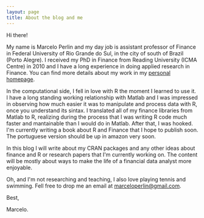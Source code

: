 ```yaml
---
layout: page
title: About the blog and me
---
```


Hi there! 

My name is Marcelo Perlin and my day job is assistant professor of Finance in Federal University of Rio Grande do Sul, in the city of south of Brazil (Porto Alegre). I received my PhD in Finance from Reading University (ICMA Centre) in 2010 and I have a long experience in doing applied research in Finance. You can find more details about my work in my [personal homepage](https://sites.google.com/site/marceloperlin/).

In the computational side, I fell in love with R the moment I learned to use it. I have a long standing working relationship with Matlab and I was impressed in observing how much easier it was to manipulate and process data with R, once you understand its sintax. I translated all of my finance libraries from Matlab to R, realizing during the process that I was writing R code much faster and mantainable than I would do in Matlab. After that, I was hooked. I'm currently writing a book about R and Finance that I hope to publish soon. The portuguese version should be up in amazon very soon.

In this blog I will write about my CRAN packages and any other ideas about finance and R or research papers that I'm currently working on. The content will be mostly about ways to make the life of a financial data analyst more enjoyable.

Oh, and I'm not researching and teaching, I also love playing tennis and swimming. Fell free to drop me an email at [marceloperlin@gmail.com](marceloperlin@gmail.com).

Best,

Marcelo.
